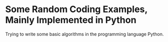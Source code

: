 # Some Random Coding Examples, Mainly Implemented in Python

Trying to write some basic algorithms in the programming language Python.
